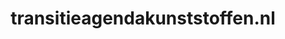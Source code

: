 ---
layout: post
title: "transitieagendakunststoffen.nl"
internal_url: "/dutchgov/transitieagendakunststoffen.nl.html"
subdomains_count: 2
all_subdomains_count: 2
urls_count: 2
ssl_rank: 0
http_rank: 80
url_link: /data/transitieagendakunststoffen.nl/urls.txt
all_subdomains_link: /data/transitieagendakunststoffen.nl/all_subdomains.txt
subdomains_link: /data/transitieagendakunststoffen.nl/subdomains.txt
categories: dutchgov
---